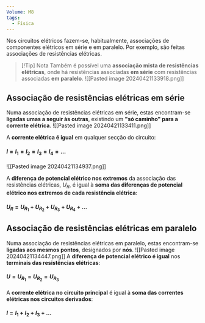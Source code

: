 ```yaml
---
Volume: M8
tags:
  - Física
---
```

Nos circuitos elétricos fazem-se, habitualmente, associações de componentes elétricos em série e em paralelo. Por exemplo, são feitas associações de resistências elétricas.

>[!Tip] Nota
>Também é possível uma **associação mista de resistências elétricas**, onde há resistências associadas **em série** com resistências associadas **em paralelo**.
>![[Pasted image 20240421133918.png]]
## Associação de resistências elétricas em série
Numa associação de resistências elétricas em série, estas encontram-se **ligadas umas a seguir às outras**, existindo um **"só caminho" para a corrente elétrica**.
![[Pasted image 20240421133411.png]]

A **corrente elétrica é igual** em qualquer secção do circuito:
#### $I = I_1 = I_2 = I_3 = I_4 = ...$
![[Pasted image 20240421134937.png]]

A **diferença de potencial elétrico nos extremos** da associação das resistências elétricas, $U_R$, é igual à **soma das diferenças de potencial elétrico nos extremos de cada resistência elétrica**:
#### $U_R = U_{R_1} + U_{R_2} + U_{R_3} + U_{R_4} + ...$

## Associação de resistências elétricas em paralelo
Numa associação de resistências elétricas em paralelo, estas encontram-se **ligadas aos mesmos pontos**, designados por **nós**.
![[Pasted image 20240421134447.png]]
A **diferença de potencial elétrico é igual** nos **terminais das resistências elétricas**:
#### $U = U_{R_1} = U_{R_2} = U_{R_3}$

A **corrente elétrica no circuito principal** é igual à **soma das correntes elétricas nos circuitos derivados**:
#### $I = I_1 + I_2 + I_3 + ...$


